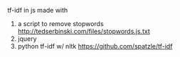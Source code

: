 tf-idf in js
made with
1. a script to remove stopwords http://tedserbinski.com/files/stopwords.js.txt 
2. jquery
3. python tf-idf w/ nltk https://github.com/spatzle/tf-idf

